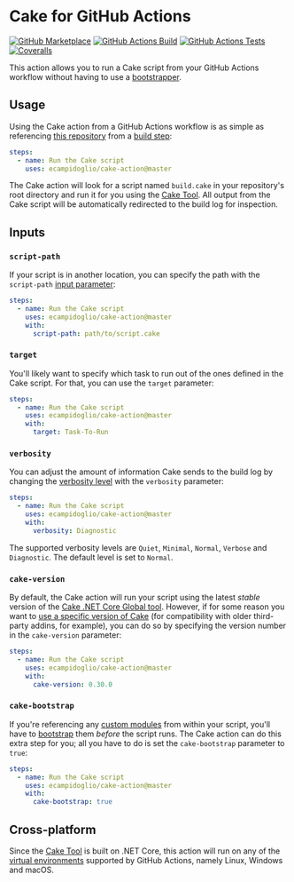 # Cake for GitHub Actions

[![GitHub Marketplace](https://img.shields.io/github/v/release/ecampidoglio/cake-action?label=Marketplace&sort=semver)](https://github.com/marketplace/actions/cake-action) [![GitHub Actions Build](https://github.com/ecampidoglio/cake-action/workflows/Build/badge.svg)](https://github.com/ecampidoglio/cake-action/actions?workflow=Build) [![GitHub Actions Tests](https://github.com/ecampidoglio/cake-action/workflows/Tests/badge.svg)](https://github.com/ecampidoglio/cake-action/actions?workflow=Tests) [![Coveralls](https://coveralls.io/repos/github/ecampidoglio/cake-action/badge.svg?branch=master)](https://coveralls.io/github/ecampidoglio/cake-action?branch=master)

This action allows you to run a Cake script from your GitHub Actions workflow without having to use a [bootstrapper](https://github.com/cake-build/resources).

## Usage

Using the Cake action from a GitHub Actions workflow is as simple as referencing [this repository](https://github.com/ecampidoglio/cake-action) from a [build step](https://help.github.com/en/github/automating-your-workflow-with-github-actions/workflow-syntax-for-github-actions#jobsjob_idsteps):

```yml
steps:
  - name: Run the Cake script
    uses: ecampidoglio/cake-action@master
```

The Cake action will look for a script named `build.cake` in your repository's root directory and run it for you using the [Cake Tool](https://www.nuget.org/packages/Cake.Tool/). All output from the Cake script will be automatically redirected to the build log for inspection.

## Inputs

### `script-path`

If your script is in another location, you can specify the path with the `script-path` [input parameter](https://help.github.com/en/github/automating-your-workflow-with-github-actions/workflow-syntax-for-github-actions#jobsjob_idstepswith):

```yml
steps:
  - name: Run the Cake script
    uses: ecampidoglio/cake-action@master
    with:
      script-path: path/to/script.cake
```

### `target`

You'll likely want to specify which task to run out of the ones defined in the Cake script. For that, you can use the `target` parameter:

```yml
steps:
  - name: Run the Cake script
    uses: ecampidoglio/cake-action@master
    with:
      target: Task-To-Run
```

### `verbosity`

You can adjust the amount of information Cake sends to the build log by changing the [verbosity level](https://cakebuild.net/api/Cake.Core.Diagnostics/Verbosity/) with the `verbosity` parameter:

```yml
steps:
  - name: Run the Cake script
    uses: ecampidoglio/cake-action@master
    with:
      verbosity: Diagnostic
```

The supported verbosity levels are `Quiet`, `Minimal`, `Normal`, `Verbose` and `Diagnostic`. The default level is set to `Normal`.

### `cake-version`

By default, the Cake action will run your script using the latest _stable_ version of the [Cake .NET Core Global tool](https://www.nuget.org/packages/Cake.Tool/). However, if for some reason you want to [use a specific version of Cake](https://cakebuild.net/docs/tutorials/pinning-cake-version) (for compatibility with older third-party addins, for example), you can do so by specifying the version number in the `cake-version` parameter:

```yml
steps:
  - name: Run the Cake script
    uses: ecampidoglio/cake-action@master
    with:
      cake-version: 0.30.0
```

### `cake-bootstrap`

If you're referencing any [custom modules](https://cakebuild.net/docs/fundamentals/modules) from within your script, you'll have to [bootstrap](https://cakebuild.net/docs/fundamentals/preprocessor-directives#module-directive) them _before_ the script runs. The Cake action can do this extra step for you; all you have to do is set the `cake-bootstrap` parameter to `true`:

```yml
steps:
  - name: Run the Cake script
    uses: ecampidoglio/cake-action@master
    with:
      cake-bootstrap: true
```

## Cross-platform

Since the [Cake Tool](https://www.nuget.org/packages/Cake.Tool/) is built on .NET Core, this action will run on any of the [virtual environments](https://help.github.com/en/github/automating-your-workflow-with-github-actions/software-in-virtual-environments-for-github-actions) supported by GitHub Actions, namely Linux, Windows and macOS.
